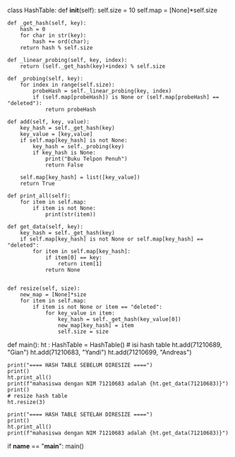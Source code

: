class HashTable:
    def __init__(self):
        self.size = 10
        self.map = [None]*self.size
    
    def _get_hash(self, key):
        hash = 0
        for char in str(key):
            hash += ord(char);
        return hash % self.size
    
    def _linear_probing(self, key, index):
        return (self._get_hash(key)+index) % self.size 
    
    def _probing(self, key):
        for index in range(self.size):
            probeHash = self._linear_probing(key, index)
            if (self.map[probeHash]) is None or (self.map[probeHash] == "deleted"):
                return probeHash

    def add(self, key, value):
        key_hash = self._get_hash(key)
        key_value = [key,value]
        if self.map[key_hash] is not None:
            key_hash = self._probing(key)
            if key_hash is None:
                print("Buku Telpon Penuh")
                return False
        
        self.map[key_hash] = list([key_value])
        return True

    def print_all(self):
        for item in self.map:
            if item is not None:
                print(str(item))
    
    def get_data(self, key):
        key_hash = self._get_hash(key)
        if self.map[key_hash] is not None or self.map[key_hash] == "deleted":
            for item in self.map[key_hash]:
                if item[0] == key:
                    return item[1]
                return None
        
            
    def resize(self, size):
        new_map = [None]*size
        for item in self.map:
            if item is not None or item == "deleted":
                for key_value in item:
                    key_hash = self._get_hash(key_value[0])
                    new_map[key_hash] = item
                    self.size = size
        

def main():
    ht : HashTable = HashTable()
    # isi hash table
    ht.add(71210689, "Gian")
    ht.add(71210683, "Yandi")
    ht.add(71210699, "Andreas")

    print("==== HASH TABLE SEBELUM DIRESIZE ====")
    print()
    ht.print_all()
    print(f"mahasiswa dengan NIM 71210683 adalah {ht.get_data(71210683)}")
    print()
    # resize hash table
    ht.resize(3)

    print("==== HASH TABLE SETELAH DIRESIZE ====")
    print()
    ht.print_all()
    print(f"mahasiswa dengan NIM 71210683 adalah {ht.get_data(71210683)}")
    

if __name__ == "__main__":
    main()
